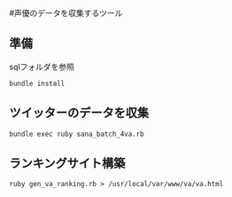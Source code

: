 #声優のデータを収集するツール

## 準備

sqlフォルダを参照

```
bundle install
```

## ツイッターのデータを収集

```
bundle exec ruby sana_batch_4va.rb
```

## ランキングサイト構築

```
ruby gen_va_ranking.rb > /usr/local/var/www/va/va.html
```